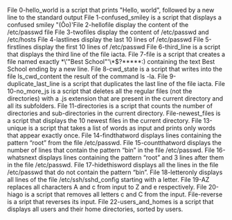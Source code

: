File 0-hello_world is a script that prints "Hello, world", followed by a new line to the standard output
File 1-confused_smiley is a script that displays a confused smiley "(Ôo)'File 2-hellofile display the content of the /etc/passwd file
File 3-twofiles display the content of /etc/passwd and /etc/hosts
File 4-lastlines display the last 10 lines of /etc/passwd
File 5-firstlines display the first 10 lines of /etc/passwd
File 6-third_line is a script that displays the third line of the file iacta.
File 7-file is a script that creates a file named exactly \*\\'"Best School"\'\\*$\?\*\*\*\*\*:) containing the text Best School ending by a new line.
File 8-cwd_state is a script that writes into the file ls_cwd_content the result of the command ls -la.
File 9-duplicate_last_line is a script that duplicates the last line of the file iacta.
File 10-no_more_js is a script that deletes all the regular files (not the directories) with a .js extension that are present in the current directory and all its subfolders.
File 11-directories is a script that counts the number of directories and sub-directories in the current directory.
File-newest_files is a script that displays the 10 newest files in the current directory.
File 13-unique is a script that takes a list of words as input and prints only words that appear exactly once.
File 14-findthatword displays lines containing the pattern “root” from the file /etc/passwd.
File 15-countthatword displays the number of lines that contain the pattern “bin” in the file /etc/passwd.
File 16-whatsnext displays lines containing the pattern “root” and 3 lines after them in the file /etc/passwd.
File 17-hidethisword displays all the lines in the file /etc/passwd that do not contain the pattern “bin”.
File 18-letteronly displays all lines of the file /etc/ssh/sshd_config starting with a letter.
File 19-AZ replaces all characters A and c from input to Z and e respectively.
File 20-hiago is a script that removes all letters c and C from the input.
File-reverse is a sript that reverses its input.
File 22-users_and_homes is a script that displays all users and their home directories, sorted by users.
